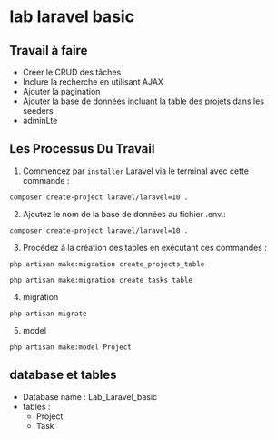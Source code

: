 # lab laravel basic

## Travail à faire

- Créer le CRUD des tâches
- Inclure la recherche en utilisant AJAX
- Ajouter la pagination
- Ajouter la base de données incluant la table des projets dans les seeders
- adminLte

## Les Processus Du Travail

1. Commencez par `installer` Laravel via le terminal avec cette commande :

```
composer create-project laravel/laravel=10 .
```

2. Ajoutez le nom de la base de données au fichier .env.:

```
composer create-project laravel/laravel=10 .
```
3. Procédez à la création des tables en exécutant ces commandes :

```
php artisan make:migration create_projects_table

php artisan make:migration create_tasks_table
```


4. migration

```
php artisan migrate 
```

5. model

```
php artisan make:model Project 
```



## database et tables
- Database name : Lab_Laravel_basic
- tables : 
  - Project
  - Task

